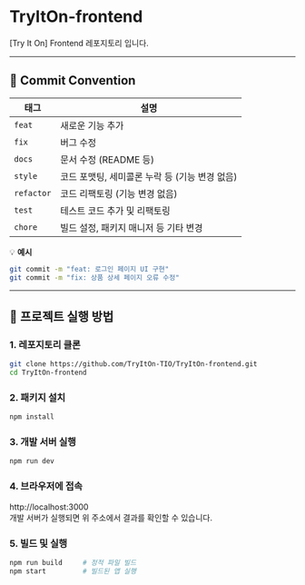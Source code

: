# TryItOn-frontend

[Try It On] Frontend 레포지토리 입니다.

---

## 🎯 Commit Convention

| 태그       | 설명                                           |
| ---------- | ---------------------------------------------- |
| `feat`     | 새로운 기능 추가                               |
| `fix`      | 버그 수정                                      |
| `docs`     | 문서 수정 (README 등)                          |
| `style`    | 코드 포맷팅, 세미콜론 누락 등 (기능 변경 없음) |
| `refactor` | 코드 리팩토링 (기능 변경 없음)                 |
| `test`     | 테스트 코드 추가 및 리팩토링                   |
| `chore`    | 빌드 설정, 패키지 매니저 등 기타 변경          |

💡 **예시**

```bash
git commit -m "feat: 로그인 페이지 UI 구현"
git commit -m "fix: 상품 상세 페이지 오류 수정"
```

---

## 🚀 프로젝트 실행 방법

### 1. 레포지토리 클론

```bash
git clone https://github.com/TryItOn-TIO/TryItOn-frontend.git
cd TryItOn-frontend
```

### 2. 패키지 설치

```bash
npm install
```

### 3. 개발 서버 실행

```bash
npm run dev
```

### 4. 브라우저에 접속

http://localhost:3000<br/>
개발 서버가 실행되면 위 주소에서 결과를 확인할 수 있습니다.

### 5. 빌드 및 실행

```bash
npm run build     # 정적 파일 빌드
npm start         # 빌드된 앱 실행
```
